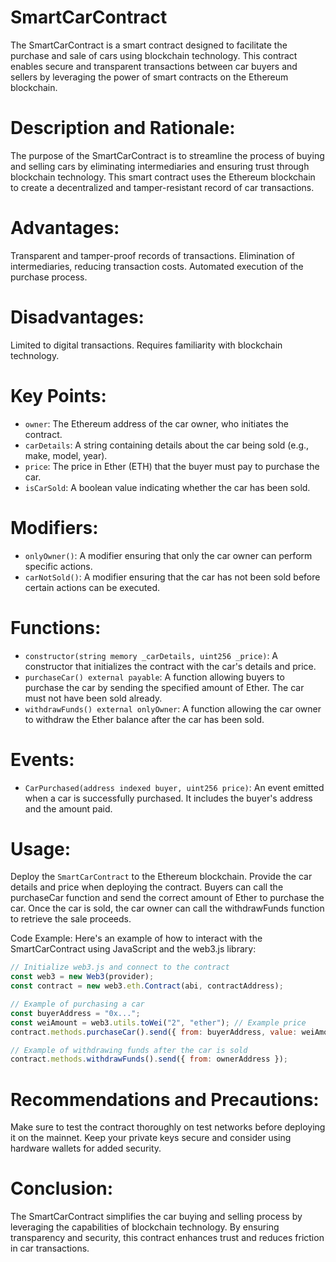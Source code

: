 # SmartCarContract
The SmartCarContract is a smart contract designed to facilitate the purchase and sale of cars using blockchain technology. This contract enables secure and transparent transactions between car buyers and sellers by leveraging the power of smart contracts on the Ethereum blockchain.

# Description and Rationale:
The purpose of the SmartCarContract is to streamline the process of buying and selling cars by eliminating intermediaries and ensuring trust through blockchain technology. This smart contract uses the Ethereum blockchain to create a decentralized and tamper-resistant record of car transactions.

# Advantages:
Transparent and tamper-proof records of transactions.
Elimination of intermediaries, reducing transaction costs.
Automated execution of the purchase process.

# Disadvantages:
Limited to digital transactions.
Requires familiarity with blockchain technology.

# Key Points:
* `owner`: The Ethereum address of the car owner, who initiates the contract.
* `carDetails`: A string containing details about the car being sold (e.g., make, model, year).
* `price`: The price in Ether (ETH) that the buyer must pay to purchase the car.
* `isCarSold`: A boolean value indicating whether the car has been sold.
  
# Modifiers:
* `onlyOwner()`: A modifier ensuring that only the car owner can perform specific actions.
* `carNotSold()`: A modifier ensuring that the car has not been sold before certain actions can be executed.
  
# Functions:
* `constructor(string memory _carDetails, uint256 _price)`: A constructor that initializes the contract with the car's details and price.
* `purchaseCar() external payable`: A function allowing buyers to purchase the car by sending the specified amount of Ether. The car must not have been sold already.
* `withdrawFunds() external onlyOwner`: A function allowing the car owner to withdraw the Ether balance after the car has been sold.
  
# Events:
* `CarPurchased(address indexed buyer, uint256 price)`: An event emitted when a car is successfully purchased. It includes the buyer's address and the amount paid.

# Usage:
Deploy the `SmartCarContract` to the Ethereum blockchain.
Provide the car details and price when deploying the contract.
Buyers can call the purchaseCar function and send the correct amount of Ether to purchase the car.
Once the car is sold, the car owner can call the withdrawFunds function to retrieve the sale proceeds.

Code Example:
Here's an example of how to interact with the SmartCarContract using JavaScript and the web3.js library:

```javascript
// Initialize web3.js and connect to the contract
const web3 = new Web3(provider);
const contract = new web3.eth.Contract(abi, contractAddress);

// Example of purchasing a car
const buyerAddress = "0x...";
const weiAmount = web3.utils.toWei("2", "ether"); // Example price
contract.methods.purchaseCar().send({ from: buyerAddress, value: weiAmount });

// Example of withdrawing funds after the car is sold
contract.methods.withdrawFunds().send({ from: ownerAddress });
```
# Recommendations and Precautions:
Make sure to test the contract thoroughly on test networks before deploying it on the mainnet.
Keep your private keys secure and consider using hardware wallets for added security.

# Conclusion:
The SmartCarContract simplifies the car buying and selling process by leveraging the capabilities of blockchain technology. By ensuring transparency and security, this contract enhances trust and reduces friction in car transactions.
